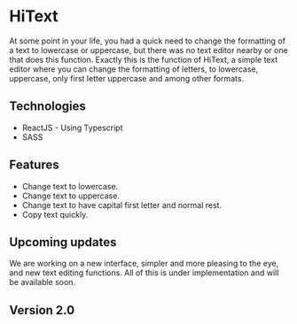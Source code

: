 # HiText
At some point in your life, you had a quick need to change the formatting of a text to lowercase or uppercase, but there was no text editor nearby or one that does this function.
Exactly this is the function of HiText, a simple text editor where you can change the formatting of letters, to lowercase, uppercase, only first letter uppercase and among other formats.

## Technologies
- ReactJS - Using Typescript
- SASS

## Features
- Change text to lowercase.
- Change text to uppercase.
- Change text to have capital first letter and normal rest.
- Copy text quickly.

## Upcoming updates
We are working on a new interface, simpler and more pleasing to the eye, and new text editing functions. All of this is under implementation and will be available soon.

## Version 2.0
